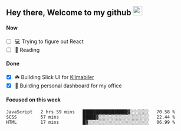 ## Hey there, Welcome to my github <img src="https://media.giphy.com/media/hvRJCLFzcasrR4ia7z/giphy.gif" width="25px">

#### Now
- [ ] 💻 Trying to figure out React
- [ ] 📕 Reading

#### Done
- [x] ☘️ Building Slick UI for [Klimabiler](https://klimabiler.dk)
- [x] 🚀 Building personal dashboard for my office
 
 #### Focused on this week
<!--START_SECTION:waka-->

```text
JavaScript   2 hrs 59 mins   █████████████████▓░░░░░░░   70.58 %
SCSS         57 mins         █████▓░░░░░░░░░░░░░░░░░░░   22.44 %
HTML         17 mins         █▓░░░░░░░░░░░░░░░░░░░░░░░   06.99 %
```

<!--END_SECTION:waka-->

